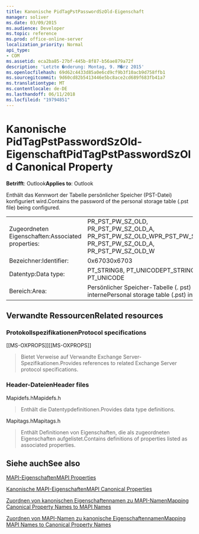 ```yaml
---
title: Kanonische PidTagPstPasswordSzOld-Eigenschaft
manager: soliver
ms.date: 03/09/2015
ms.audience: Developer
ms.topic: reference
ms.prod: office-online-server
localization_priority: Normal
api_type:
- COM
ms.assetid: eca2ba85-27bf-445b-8f87-b56ae879a72f
description: 'Letzte �nderung: Montag, 9. M�rz 2015'
ms.openlocfilehash: 69d62c4433d85a0e6cd9cf9b3f10acb9d758ffb1
ms.sourcegitcommit: 9d60cd82b5413446e5bc8ace2cd689f683fb41a7
ms.translationtype: MT
ms.contentlocale: de-DE
ms.lasthandoff: 06/11/2018
ms.locfileid: "19794851"
---
```

# <a name="pidtagpstpasswordszold-canonical-property"></a><span data-ttu-id="26d07-103">Kanonische PidTagPstPasswordSzOld-Eigenschaft</span><span class="sxs-lookup"><span data-stu-id="26d07-103">PidTagPstPasswordSzOld Canonical Property</span></span>

  
  
<span data-ttu-id="26d07-104">**Betrifft**: Outlook</span><span class="sxs-lookup"><span data-stu-id="26d07-104">**Applies to**: Outlook</span></span> 
  
<span data-ttu-id="26d07-105">Enthält das Kennwort der Tabelle persönlicher Speicher (PST-Datei) konfiguriert wird.</span><span class="sxs-lookup"><span data-stu-id="26d07-105">Contains the password of the personal storage table (.pst file) being configured.</span></span>
  
|||
|:-----|:-----|
|<span data-ttu-id="26d07-106">Zugeordneten Eigenschaften:</span><span class="sxs-lookup"><span data-stu-id="26d07-106">Associated properties:</span></span>  <br/> |<span data-ttu-id="26d07-107">PR_PST_PW_SZ_OLD, PR_PST_PW_SZ_OLD_A, PR_PST_PW_SZ_OLD_W</span><span class="sxs-lookup"><span data-stu-id="26d07-107">PR_PST_PW_SZ_OLD, PR_PST_PW_SZ_OLD_A, PR_PST_PW_SZ_OLD_W</span></span>  <br/> |
|<span data-ttu-id="26d07-108">Bezeichner:</span><span class="sxs-lookup"><span data-stu-id="26d07-108">Identifier:</span></span>  <br/> |<span data-ttu-id="26d07-109">0x6703</span><span class="sxs-lookup"><span data-stu-id="26d07-109">0x6703</span></span>  <br/> |
|<span data-ttu-id="26d07-110">Datentyp:</span><span class="sxs-lookup"><span data-stu-id="26d07-110">Data type:</span></span>  <br/> |<span data-ttu-id="26d07-111">PT_STRING8, PT_UNICODE</span><span class="sxs-lookup"><span data-stu-id="26d07-111">PT_STRING8, PT_UNICODE</span></span>  <br/> |
|<span data-ttu-id="26d07-112">Bereich:</span><span class="sxs-lookup"><span data-stu-id="26d07-112">Area:</span></span>  <br/> |<span data-ttu-id="26d07-113">Persönlicher Speicher-Tabelle (. pst) interne</span><span class="sxs-lookup"><span data-stu-id="26d07-113">Personal storage table (.pst) internal</span></span>  <br/> |
   
## <a name="related-resources"></a><span data-ttu-id="26d07-114">Verwandte Ressourcen</span><span class="sxs-lookup"><span data-stu-id="26d07-114">Related resources</span></span>

### <a name="protocol-specifications"></a><span data-ttu-id="26d07-115">Protokollspezifikationen</span><span class="sxs-lookup"><span data-stu-id="26d07-115">Protocol specifications</span></span>

<span data-ttu-id="26d07-116">[[MS-OXPROPS]]</span><span class="sxs-lookup"><span data-stu-id="26d07-116">[[MS-OXPROPS]]</span></span> 
  
> <span data-ttu-id="26d07-117">Bietet Verweise auf Verwandte Exchange Server-Spezifikationen.</span><span class="sxs-lookup"><span data-stu-id="26d07-117">Provides references to related Exchange Server protocol specifications.</span></span>
    
### <a name="header-files"></a><span data-ttu-id="26d07-118">Header-Dateien</span><span class="sxs-lookup"><span data-stu-id="26d07-118">Header files</span></span>

<span data-ttu-id="26d07-119">Mapidefs.h</span><span class="sxs-lookup"><span data-stu-id="26d07-119">Mapidefs.h</span></span>
  
> <span data-ttu-id="26d07-120">Enthält die Datentypdefinitionen.</span><span class="sxs-lookup"><span data-stu-id="26d07-120">Provides data type definitions.</span></span>
    
<span data-ttu-id="26d07-121">Mapitags.h</span><span class="sxs-lookup"><span data-stu-id="26d07-121">Mapitags.h</span></span>
  
> <span data-ttu-id="26d07-122">Enthält Definitionen von Eigenschaften, die als zugeordneten Eigenschaften aufgelistet.</span><span class="sxs-lookup"><span data-stu-id="26d07-122">Contains definitions of properties listed as associated properties.</span></span>
    
## <a name="see-also"></a><span data-ttu-id="26d07-123">Siehe auch</span><span class="sxs-lookup"><span data-stu-id="26d07-123">See also</span></span>



[<span data-ttu-id="26d07-124">MAPI-Eigenschaften</span><span class="sxs-lookup"><span data-stu-id="26d07-124">MAPI Properties</span></span>](mapi-properties.md)
  
[<span data-ttu-id="26d07-125">Kanonische MAPI-Eigenschaften</span><span class="sxs-lookup"><span data-stu-id="26d07-125">MAPI Canonical Properties</span></span>](mapi-canonical-properties.md)
  
[<span data-ttu-id="26d07-126">Zuordnen von kanonischen Eigenschaftennamen zu MAPI-Namen</span><span class="sxs-lookup"><span data-stu-id="26d07-126">Mapping Canonical Property Names to MAPI Names</span></span>](mapping-canonical-property-names-to-mapi-names.md)
  
[<span data-ttu-id="26d07-127">Zuordnen von MAPI-Namen zu kanonische Eigenschaftennamen</span><span class="sxs-lookup"><span data-stu-id="26d07-127">Mapping MAPI Names to Canonical Property Names</span></span>](mapping-mapi-names-to-canonical-property-names.md)

